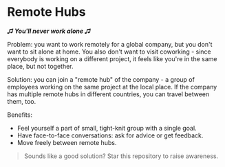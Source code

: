 # Remote Hubs

***♫ You'll never work alone ♫***

Problem: you want to work remotely for a global company, but you don't want to sit alone at home. You also don't want to visit coworking - since everybody is working on a different project, it feels like you're in the same place, but not together.

Solution: you can join a "remote hub" of the company - a group of employees working on the same project at the local place. If the company has multiple remote hubs in different countries, you can travel between them, too.

Benefits:

* Feel yourself a part of small, tight-knit group with a single goal.
* Have face-to-face conversations: ask for advice or get feedback.
* Move freely between remote hubs.

> Sounds like a good solution? Star this repository to raise awareness.

